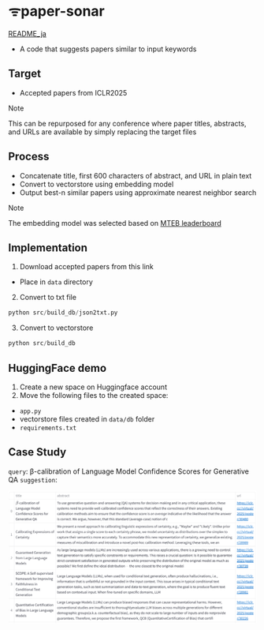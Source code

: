 # ᯤpaper-sonar

[README_ja](./README_ja.md)

- A code that suggests papers similar to input keywords

## Target

- Accepted papers from ICLR2025

> [!NOTE]
> This can be repurposed for any conference where paper titles, abstracts, and URLs are available by simply replacing the target files

## Process

- Concatenate title, first 600 characters of abstract, and URL in plain text
- Convert to vectorstore using embedding model
- Output best-n similar papers using approximate nearest neighbor search


> [!NOTE]
> The embedding model was selected based on [MTEB leaderboard](https://huggingface.co/spaces/mteb/leaderboard)

## Implementation

1. Download accepted papers from this link
  - Place in `data` directory

2. Convert to txt file

```python
python src/build_db/json2txt.py
```

3. Convert to vectorstore

```python
python src/build_db
```

## HuggingFace demo

1. Create a new space on Huggingface account
2. Move the following files to the created space:
- `app.py`
- vectorstore files created in `data/db` folder
- `requirements.txt`


## Case Study

`query`: β-calibration of Language Model Confidence Scores for Generative QA
`suggestion`:

![sugegstion](./data/img/suggestion.png)
